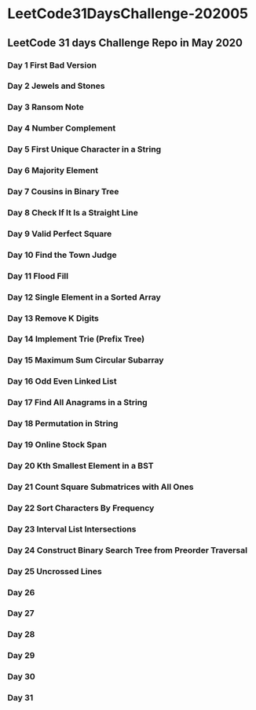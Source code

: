 # LeetCode31DaysChallenge-202005
## LeetCode 31 days Challenge Repo in May 2020
### Day 1 First Bad Version
### Day 2 Jewels and Stones
### Day 3 Ransom Note
### Day 4 Number Complement
### Day 5 First Unique Character in a String
### Day 6 Majority Element
### Day 7 Cousins in Binary Tree
### Day 8 Check If It Is a Straight Line
### Day 9 Valid Perfect Square
### Day 10 Find the Town Judge
### Day 11 Flood Fill
### Day 12 Single Element in a Sorted Array
### Day 13 Remove K Digits
### Day 14 Implement Trie (Prefix Tree)
### Day 15 Maximum Sum Circular Subarray
### Day 16 Odd Even Linked List
### Day 17 Find All Anagrams in a String
### Day 18 Permutation in String
### Day 19 Online Stock Span
### Day 20 Kth Smallest Element in a BST
### Day 21 Count Square Submatrices with All Ones
### Day 22 Sort Characters By Frequency
### Day 23 Interval List Intersections
### Day 24 Construct Binary Search Tree from Preorder Traversal
### Day 25 Uncrossed Lines
### Day 26 
### Day 27
### Day 28 
### Day 29 
### Day 30 
### Day 31